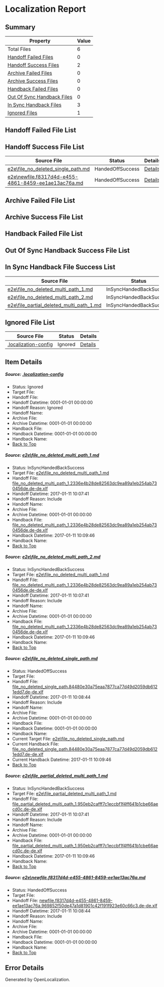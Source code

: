 # <a name='report-top'></a> Localization Report

## Summary
 Property | Value 
 -------- | ----- 
 Total Files | 6
[ Handoff Failed Files ](#handoff-failed-list)| 0
[ Handoff Success Files ](#handoff-success-list)| 2
[ Archive Failed Files ](#archive-failed-list)| 0
[ Archive Success Files ](#archive-success-list)| 0
[ Handback Failed Files ](#handback-failed-list)| 0
[ Out Of Sync Handback Files ](#outofsync-handback-success-list)| 0
[ In Sync Handback Files ](#insync-handback-success-list)| 3
[ Ignored Files ](#ignored-list)| 1

## <a name='handoff-failed-list'></a> Handoff Failed File List

## <a name='handoff-success-list'></a> Handoff Success File List
 Source File | Status | Details 
 ----------- | ------ | ------- 
 [e2e\file_no_deleted_single_path.md](https://github.com/OpenLocalizationTestOrg/ol-test0/blob/219f0e96f6bfb3a662a946eda1df9a5c5e561f81/e2e/file_no_deleted_single_path.md) | HandedOffSuccess | [Details](#d90e6163c6026496634c42d1e88d2645b252de9a3)
 [e2e\newfile.f8317d4d-e455-4861-8459-ee1ae13ac76a.md](https://github.com/OpenLocalizationTestOrg/ol-test0/blob/219f0e96f6bfb3a662a946eda1df9a5c5e561f81/e2e/newfile.f8317d4d-e455-4861-8459-ee1ae13ac76a.md) | HandedOffSuccess | [Details](#6f770e97398b009e44ef81d1f1f81e259e5089f75)

## <a name='archive-failed-list'></a> Archive Failed File List

## <a name='archive-success-list'></a> Archive Success File List

## <a name='handback-failed-list'></a> Handback Failed File List

## <a name='outofsync-handback-success-list'></a> Out Of Sync Handback Success File List

## <a name='insync-handback-success-list'></a> In Sync Handback File Success List
 Source File | Status | Details 
 ----------- | ------ | ------- 
 [e2e\file_no_deleted_multi_path_1.md](https://github.com/OpenLocalizationTestOrg/ol-test0/blob/0361b1ed1e44cc9d430686f5d662bf284df0a7c7/e2e/file_no_deleted_multi_path_1.md) | InSyncHandedBackSuccess | [Details](#1ae88725b970fffc58767dbd05e52a434004ac4d1)
 [e2e\file_no_deleted_multi_path_2.md](https://github.com/OpenLocalizationTestOrg/ol-test0/blob/219f0e96f6bfb3a662a946eda1df9a5c5e561f81/e2e/file_no_deleted_multi_path_2.md) | InSyncHandedBackSuccess | [Details](#1ae88725b970fffc58767dbd05e52a434004ac4d2)
 [e2e\file_partial_deleted_multi_path_1.md](https://github.com/OpenLocalizationTestOrg/ol-test0/blob/0361b1ed1e44cc9d430686f5d662bf284df0a7c7/e2e/file_partial_deleted_multi_path_1.md) | InSyncHandedBackSuccess | [Details](#f73807c1cef84cfabba418c69fcfa56e74293fb14)

## <a name='ignored-list'></a> Ignored File List
 Source File | Status | Details 
 ----------- | ------ | ------- 
 [.localization-config](https://github.com/OpenLocalizationTestOrg/ol-test0/blob/219f0e96f6bfb3a662a946eda1df9a5c5e561f81/.localization-config) | Ignored | [Details](#cb0632cf59c1387fc1742bfb9fa3c47f87e2e5c90)

## Item Details
##### <a name='cb0632cf59c1387fc1742bfb9fa3c47f87e2e5c90'></a> Source: [.localization-config](https://github.com/OpenLocalizationTestOrg/ol-test0/blob/219f0e96f6bfb3a662a946eda1df9a5c5e561f81/.localization-config)
* Status: Ignored
* Target File: 
* Handoff File: 
* Handoff Datetime: 0001-01-01 00:00:00
* Handoff Reason: Ignored
* Handoff Name: 
* Archive File: 
* Archive Datetime: 0001-01-01 00:00:00
* Handback File: 
* Handback Datetime: 0001-01-01 00:00:00
* Handback Name: 
* [Back to Top](#report-top)

##### <a name='1ae88725b970fffc58767dbd05e52a434004ac4d1'></a> Source: [e2e\file_no_deleted_multi_path_1.md](https://github.com/OpenLocalizationTestOrg/ol-test0/blob/0361b1ed1e44cc9d430686f5d662bf284df0a7c7/e2e/file_no_deleted_multi_path_1.md)
* Status: InSyncHandedBackSuccess
* Target File: [e2e\file_no_deleted_multi_path_1.md](https://github.com/OpenLocalizationTestOrg/ol-test0-dede/blob/00c64f00475d1259384c6578d6aab53b621c78c5/e2e/file_no_deleted_multi_path_1.md)
* Handoff File: [file_no_deleted_multi_path_1.2336e4b28de82563dc9ea89a1eb254ab730456de.de-de.xlf](https://github.com/OpenLocalizationTestOrg/ol-test0-handoff/blob/3f2691e23c271edfb202310880163e885060f998/ol-handoff/OpenLocalizationTestOrg/ol-test0-dede/shujia/mt/file_no_deleted_multi_path_1.2336e4b28de82563dc9ea89a1eb254ab730456de.de-de.xlf)
* Handoff Datetime: 2017-01-11 10:07:41
* Handoff Reason: Include
* Handoff Name: 
* Archive File: 
* Archive Datetime: 0001-01-01 00:00:00
* Handback File: [file_no_deleted_multi_path_1.2336e4b28de82563dc9ea89a1eb254ab730456de.de-de.xlf](https://github.com/OpenLocalizationTestOrg/ol-test0-handback/blob/48cd41f389b32b7064fe0384b28e9e4a661673aa/ol-handback/OpenLocalizationTestOrg/ol-test0-dede/shujia/mt/file_no_deleted_multi_path_1.2336e4b28de82563dc9ea89a1eb254ab730456de.de-de.xlf)
* Handback Datetime: 2017-01-11 10:09:46
* Handback Name: 
* [Back to Top](#report-top)

##### <a name='1ae88725b970fffc58767dbd05e52a434004ac4d2'></a> Source: [e2e\file_no_deleted_multi_path_2.md](https://github.com/OpenLocalizationTestOrg/ol-test0/blob/219f0e96f6bfb3a662a946eda1df9a5c5e561f81/e2e/file_no_deleted_multi_path_2.md)
* Status: InSyncHandedBackSuccess
* Target File: [e2e\file_no_deleted_multi_path_1.md](https://github.com/OpenLocalizationTestOrg/ol-test0-dede/blob/00c64f00475d1259384c6578d6aab53b621c78c5/e2e/file_no_deleted_multi_path_1.md)
* Handoff File: [file_no_deleted_multi_path_1.2336e4b28de82563dc9ea89a1eb254ab730456de.de-de.xlf](https://github.com/OpenLocalizationTestOrg/ol-test0-handoff/blob/3f2691e23c271edfb202310880163e885060f998/ol-handoff/OpenLocalizationTestOrg/ol-test0-dede/shujia/mt/file_no_deleted_multi_path_1.2336e4b28de82563dc9ea89a1eb254ab730456de.de-de.xlf)
* Handoff Datetime: 2017-01-11 10:07:41
* Handoff Reason: Include
* Handoff Name: 
* Archive File: 
* Archive Datetime: 0001-01-01 00:00:00
* Handback File: [file_no_deleted_multi_path_1.2336e4b28de82563dc9ea89a1eb254ab730456de.de-de.xlf](https://github.com/OpenLocalizationTestOrg/ol-test0-handback/blob/48cd41f389b32b7064fe0384b28e9e4a661673aa/ol-handback/OpenLocalizationTestOrg/ol-test0-dede/shujia/mt/file_no_deleted_multi_path_1.2336e4b28de82563dc9ea89a1eb254ab730456de.de-de.xlf)
* Handback Datetime: 2017-01-11 10:09:46
* Handback Name: 
* [Back to Top](#report-top)

##### <a name='d90e6163c6026496634c42d1e88d2645b252de9a3'></a> Source: [e2e\file_no_deleted_single_path.md](https://github.com/OpenLocalizationTestOrg/ol-test0/blob/219f0e96f6bfb3a662a946eda1df9a5c5e561f81/e2e/file_no_deleted_single_path.md)
* Status: HandedOffSuccess
* Target File: 
* Handoff File: [file_no_deleted_single_path.84480e30a75eaa7877ca77d49d2059db6121edd7.de-de.xlf](https://github.com/OpenLocalizationTestOrg/ol-test0-handoff/blob/10ad9245e6e8be2baa8559a363cd637f07bd1643/ol-handoff/OpenLocalizationTestOrg/ol-test0-dede/shujia/mt/file_no_deleted_single_path.84480e30a75eaa7877ca77d49d2059db6121edd7.de-de.xlf)
* Handoff Datetime: 2017-01-11 10:08:44
* Handoff Reason: Include
* Handoff Name: 
* Archive File: 
* Archive Datetime: 0001-01-01 00:00:00
* Handback File: 
* Handback Datetime: 0001-01-01 00:00:00
* Handback Name: 
* Current Target File: [e2e\file_no_deleted_single_path.md](https://github.com/OpenLocalizationTestOrg/ol-test0-dede/blob/00c64f00475d1259384c6578d6aab53b621c78c5/e2e/file_no_deleted_single_path.md)
* Current Handback File: [file_no_deleted_single_path.84480e30a75eaa7877ca77d49d2059db6121edd7.de-de.xlf](https://github.com/OpenLocalizationTestOrg/ol-test0-handback/blob/48cd41f389b32b7064fe0384b28e9e4a661673aa/ol-handback/OpenLocalizationTestOrg/ol-test0-dede/shujia/mt/file_no_deleted_single_path.84480e30a75eaa7877ca77d49d2059db6121edd7.de-de.xlf)
* Current Handback Datetime: 2017-01-11 10:09:46
* [Back to Top](#report-top)

##### <a name='f73807c1cef84cfabba418c69fcfa56e74293fb14'></a> Source: [e2e\file_partial_deleted_multi_path_1.md](https://github.com/OpenLocalizationTestOrg/ol-test0/blob/0361b1ed1e44cc9d430686f5d662bf284df0a7c7/e2e/file_partial_deleted_multi_path_1.md)
* Status: InSyncHandedBackSuccess
* Target File: [e2e\file_partial_deleted_multi_path_1.md](https://github.com/OpenLocalizationTestOrg/ol-test0-dede/blob/00c64f00475d1259384c6578d6aab53b621c78c5/e2e/file_partial_deleted_multi_path_1.md)
* Handoff File: [file_partial_deleted_multi_path_1.950eb2cafff7c1eccbf1f4ff641b1cbe66aecd0c.de-de.xlf](https://github.com/OpenLocalizationTestOrg/ol-test0-handoff/blob/3f2691e23c271edfb202310880163e885060f998/ol-handoff/OpenLocalizationTestOrg/ol-test0-dede/shujia/mt/file_partial_deleted_multi_path_1.950eb2cafff7c1eccbf1f4ff641b1cbe66aecd0c.de-de.xlf)
* Handoff Datetime: 2017-01-11 10:07:41
* Handoff Reason: Include
* Handoff Name: 
* Archive File: 
* Archive Datetime: 0001-01-01 00:00:00
* Handback File: [file_partial_deleted_multi_path_1.950eb2cafff7c1eccbf1f4ff641b1cbe66aecd0c.de-de.xlf](https://github.com/OpenLocalizationTestOrg/ol-test0-handback/blob/48cd41f389b32b7064fe0384b28e9e4a661673aa/ol-handback/OpenLocalizationTestOrg/ol-test0-dede/shujia/mt/file_partial_deleted_multi_path_1.950eb2cafff7c1eccbf1f4ff641b1cbe66aecd0c.de-de.xlf)
* Handback Datetime: 2017-01-11 10:09:46
* Handback Name: 
* [Back to Top](#report-top)

##### <a name='6f770e97398b009e44ef81d1f1f81e259e5089f75'></a> Source: [e2e\newfile.f8317d4d-e455-4861-8459-ee1ae13ac76a.md](https://github.com/OpenLocalizationTestOrg/ol-test0/blob/219f0e96f6bfb3a662a946eda1df9a5c5e561f81/e2e/newfile.f8317d4d-e455-4861-8459-ee1ae13ac76a.md)
* Status: HandedOffSuccess
* Target File: 
* Handoff File: [newfile.f8317d4d-e455-4861-8459-ee1ae13ac76a.969852f50de47a1d81901c42f191f923e60c66c3.de-de.xlf](https://github.com/OpenLocalizationTestOrg/ol-test0-handoff/blob/10ad9245e6e8be2baa8559a363cd637f07bd1643/ol-handoff/OpenLocalizationTestOrg/ol-test0-dede/shujia/mt/newfile.f8317d4d-e455-4861-8459-ee1ae13ac76a.969852f50de47a1d81901c42f191f923e60c66c3.de-de.xlf)
* Handoff Datetime: 2017-01-11 10:08:44
* Handoff Reason: Include
* Handoff Name: 
* Archive File: 
* Archive Datetime: 0001-01-01 00:00:00
* Handback File: 
* Handback Datetime: 0001-01-01 00:00:00
* Handback Name: 
* [Back to Top](#report-top)


## Error Details

Generated by OpenLocalization.

